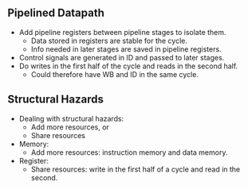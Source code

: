 ## Pipelined Datapath
- Add pipeline registers between pipeline stages to isolate them.
	- Data stored in registers are stable for the cycle.
	- Info needed in later stages are saved in pipeline registers.
- Control signals are generated in ID and passed to later stages.
- Do writes in the first half of the cycle and reads in the second half.
	- Could therefore have WB and ID in the same cycle.

## Structural Hazards
- Dealing with structural hazards:
	- Add more resources, or
	- Share resources
- Memory:
	- Add more resources: instruction memory and data memory.
- Register:
	- Share resources: write in the first half of a cycle and read in the second.